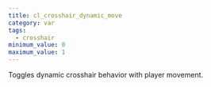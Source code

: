 ```yaml
---
title: cl_crosshair_dynamic_move
category: var
tags:
  - crosshair
minimum_value: 0
maximum_value: 1
---
```


Toggles dynamic crosshair behavior with player movement.